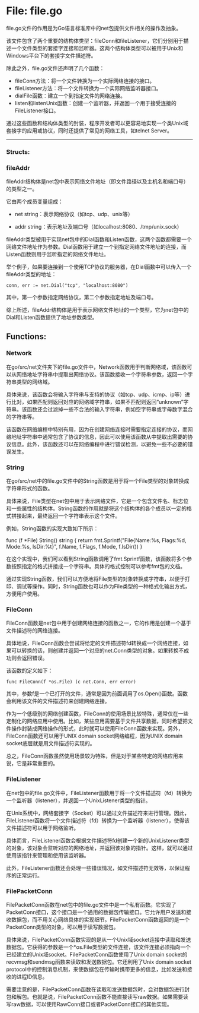 # File: file.go

file.go文件的作用是为Go语言标准库中的net包提供文件相关的操作及抽象。

该文件包含了两个重要的结构体类型：fileConn和fileListener，它们分别用于描述一个文件类型的套接字连接和监听器。这两个结构体类型可以被用于Unix和Windows平台下的套接字文件描述符。

除此之外，file.go文件还声明了几个函数：

- fileConn方法：将一个文件转换为一个实际网络连接的接口。
- fileListener方法：将一个文件转换为一个实际网络监听器接口。
- dialFile函数：建立一个到指定文件的网络连接。
- listen和listenUnix函数：创建一个监听器，并返回一个用于接受连接的FileListener接口。

通过这些函数和结构体类型的封装，程序开发者可以更容易地实现一个类Unix域套接字的应用或协议，同时还提供了常见的网络工具，如telnet Server。




---

### Structs:

### fileAddr

fileAddr结构体是net包中表示网络文件地址（即文件路径以及主机名和端口号）的类型之一。

它由两个成员变量组成：

- net string：表示网络协议（如tcp、udp、unix等）

- addr string：表示地址及端口号（如localhost:8080、/tmp/unix.sock）

fileAddr类型被用于实现net包中的Dial函数和Listen函数，这两个函数都需要一个网络文件地址作为参数。Dial函数用于建立一个到指定网络文件地址的连接，而Listen函数则用于监听指定的网络文件地址。

举个例子，如果要连接到一个使用TCP协议的服务器，在Dial函数中可以传入一个fileAddr类型的地址：

```
conn, err := net.Dial("tcp", "localhost:8080")
```

其中，第一个参数指定网络协议，第二个参数指定地址及端口号。

综上所述，fileAddr结构体是用于表示网络文件地址的一个类型，它为net包中的Dial和Listen函数提供了地址参数类型。



## Functions:

### Network

在go/src/net文件夹下的file.go文件中，Network函数用于判断网络域，该函数可以从网络地址字符串中提取出网络协议。该函数接收一个字符串参数，返回一个字符串类型的网络域。

具体来说，该函数会将输入字符串与支持的协议（如tcp、udp、icmp、ip等）进行比对，如果匹配则返回对应的网络域字符串，如果不匹配则返回“unknown”字符串。该函数还会过滤掉一些不合法的输入字符串，例如空字符串或字母数字混合的字符串等。

该函数在网络编程中特别有用，因为在创建网络连接时需要指定连接的协议，而网络地址字符串中通常包含了协议的信息，因此可以使用该函数从中提取出需要的协议信息。此外，该函数还可以在网络编程中进行错误检测，以避免一些不必要的错误发生。



### String

在go/src/net中的file.go文件中的String函数是用于将一个File类型的对象转换成字符串形式的函数。

具体来说，File类型在net包中用于表示网络文件，它是一个包含文件名、标志位和一些属性的结构体。String函数的作用就是将这个结构体的各个成员以一定的格式拼接起来，最终返回一个字符串表示这个文件。

例如，String函数的实现大致如下所示：

func (f *File) String() string {
    return fmt.Sprintf("File{Name:%s, Flags:%d, Mode:%s, IsDir:%t}",
        f.Name, f.Flags, f.Mode, f.IsDir())
}

在这个实现中，我们可以看到String函数调用了fmt.Sprintf函数，该函数将多个参数按照指定的格式拼接成一个字符串。具体的格式控制可以参考fmt包的文档。

通过实现String函数，我们可以方便地将File类型的对象转换成字符串，以便于打印、调试等操作。同时，String函数也可以作为File类型的一种格式化输出方式，方便用户使用。



### FileConn

FileConn函数是net包中用于创建网络连接的函数之一，它的作用是创建一个基于文件描述符的网络连接。

具体地说，FileConn函数会尝试将给定的文件描述符fd转换成一个网络连接，如果可以转换的话，则创建并返回一个对应的net.Conn类型的对象。如果转换不成功则会返回错误。

该函数的定义如下：

```
func FileConn(f *os.File) (c net.Conn, err error)
```

其中，参数f是一个已打开的文件，通常是因为前面调用了os.Open()函数。函数会利用该文件的文件描述符来创建网络连接。

作为一个低级别的网络创建函数，FileConn的使用场景比较特殊，通常仅在一些定制化的网络应用中使用。比如，某些应用需要基于文件共享数据，同时希望把文件操作封装成网络操作的形式，此时就可以使用FileConn函数来实现。另外，FileConn函数还可以用于UNIX domain socket网络编程，因为UNIX domain socket底层就是用文件描述符实现的。

总之，FileConn函数虽然使用场景较为特殊，但是对于某些特定的网络应用来说，它是非常重要的。



### FileListener

在net包中的file.go文件中，FileListener函数用于将一个文件描述符（fd）转换为一个监听器（listener），并返回一个UnixListener类型的指针。

在Unix系统中，网络套接字（Socket）可以通过文件描述符来进行管理。因此，FileListener函数将一个文件描述符（fd）转换为一个监听器（listener），使得该文件描述符可以用于网络监听。

具体而言，FileListener函数会根据文件描述符fd创建一个新的UnixListener类型的对象，该对象会监听对应的网络地址，并返回该对象的指针。这样，就可以通过使用该指针来管理和使用该监听器。

此外，FileListener函数还会处理一些错误情况，如文件描述符无效等，以保证程序的正常运行。



### FilePacketConn

FilePacketConn函数在net包中的file.go文件中是一个私有函数。它实现了PacketConn接口，这个接口是一个通用的数据包传输接口。它允许用户发送和接收数据包，而不用关心网络具体的实现细节。FilePacketConn函数返回的是一个PacketConn类型的对象，可以用于读写数据包。

具体来说，FilePacketConn函数实现的是从一个Unix域socket连接中读取和发送数据包。它获得的参数是一个*os.File类型的文件连接，该文件连接必须指向一个已经建立的Unix域socket。FilePacketConn函数使用了Unix domain socket的recvmsg和sendmsg函数来读取和发送数据包。它还利用了Unix domain socket protocol中的控制消息机制，来使数据包在传输时携带更多的信息，比如发送和接收的进程ID信息。

需要注意的是，FilePacketConn函数在读取和发送数据包时，会对数据包进行封包和解包。也就是说，FilePacketConn函数不能直接读写raw数据。如果需要读写raw数据，可以使用RawConn接口或者PacketConn接口的其他实现。



